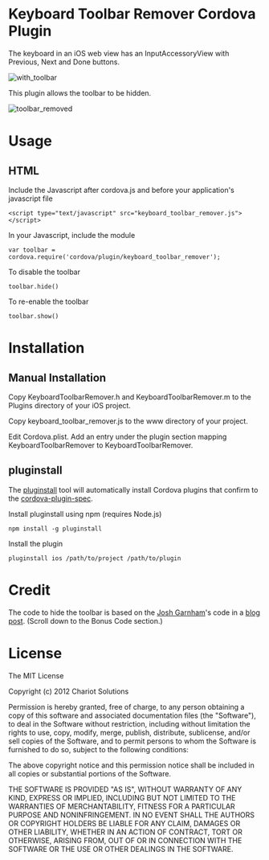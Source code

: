 # Keyboard Toolbar Remover Cordova Plugin 

The keyboard in an iOS web view has an InputAccessoryView with Previous, Next and Done buttons.

![with_toolbar](https://github.com/chariotsolutions/cordova-plugin-keyboard_toolbar_remover/raw/master/with_toolbar.png)

This plugin allows the toolbar to be hidden.

![toolbar_removed](https://github.com/chariotsolutions/cordova-plugin-keyboard_toolbar_remover/raw/master/toolbar_removed.png)

# Usage

## HTML

Include the Javascript after cordova.js and before your application's javascript file

	<script type="text/javascript" src="keyboard_toolbar_remover.js"></script>
	
In your Javascript, include the module

	var toolbar = cordova.require('cordova/plugin/keyboard_toolbar_remover');
	
To disable the toolbar 

	toolbar.hide()

To re-enable the toolbar
	
	toolbar.show()
	
# Installation

## Manual Installation

Copy KeyboardToolbarRemover.h and KeyboardToolbarRemover.m to the Plugins directory of your iOS project.

Copy keyboard_toolbar_remover.js to the www directory of your project.

Edit Cordova.plist.  Add an entry under the plugin section mapping KeyboardToolbarRemover to KeyboardToolbarRemover.

## pluginstall

The [pluginstall](https://github.com/alunny/pluginstall) tool will automatically install Cordova plugins that confirm to the [cordova-plugin-spec](https://github.com/alunny/cordova-plugin-spec).

Install pluginstall using npm (requires Node.js)

	npm install -g pluginstall
	
Install the plugin

	pluginstall ios /path/to/project /path/to/plugin

# Credit

The code to hide the toolbar is based on the [Josh Garnham](http://twitter.com/jgarnham)'s code in a [blog post](http://ios-blog.co.uk/tutorials/rich-text-editing-a-simple-start-part-1/). (Scroll down to the Bonus Code section.)

# License

The MIT License

Copyright (c) 2012 Chariot Solutions

Permission is hereby granted, free of charge, to any person obtaining a copy
of this software and associated documentation files (the "Software"), to deal
in the Software without restriction, including without limitation the rights
to use, copy, modify, merge, publish, distribute, sublicense, and/or sell
copies of the Software, and to permit persons to whom the Software is
furnished to do so, subject to the following conditions:

The above copyright notice and this permission notice shall be included in
all copies or substantial portions of the Software.

THE SOFTWARE IS PROVIDED "AS IS", WITHOUT WARRANTY OF ANY KIND, EXPRESS OR
IMPLIED, INCLUDING BUT NOT LIMITED TO THE WARRANTIES OF MERCHANTABILITY,
FITNESS FOR A PARTICULAR PURPOSE AND NONINFRINGEMENT. IN NO EVENT SHALL THE
AUTHORS OR COPYRIGHT HOLDERS BE LIABLE FOR ANY CLAIM, DAMAGES OR OTHER
LIABILITY, WHETHER IN AN ACTION OF CONTRACT, TORT OR OTHERWISE, ARISING FROM,
OUT OF OR IN CONNECTION WITH THE SOFTWARE OR THE USE OR OTHER DEALINGS IN
THE SOFTWARE.

